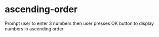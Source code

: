 # ascending-order
Prompt user to enter 3 numbers then user presses OK button to display numbers in ascending order
